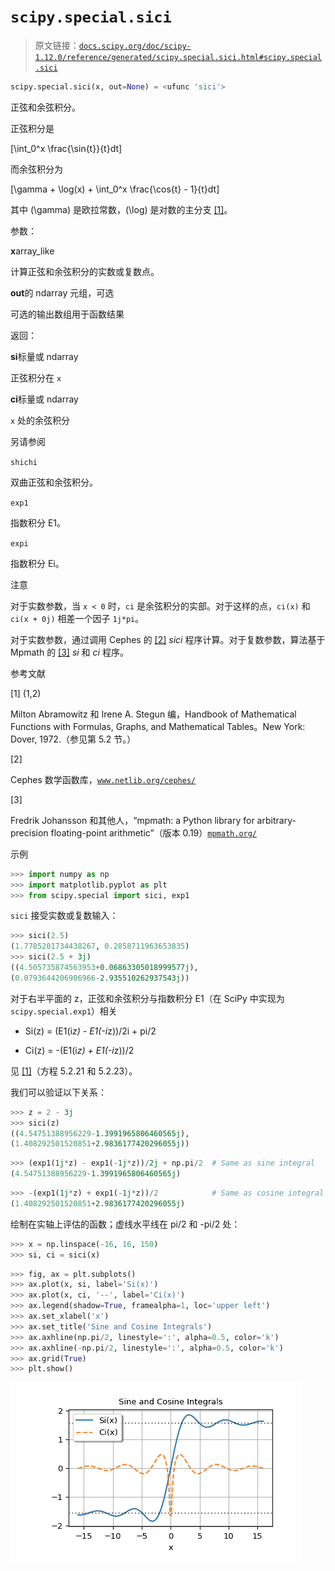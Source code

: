 # `scipy.special.sici`

> 原文链接：[`docs.scipy.org/doc/scipy-1.12.0/reference/generated/scipy.special.sici.html#scipy.special.sici`](https://docs.scipy.org/doc/scipy-1.12.0/reference/generated/scipy.special.sici.html#scipy.special.sici)

```py
scipy.special.sici(x, out=None) = <ufunc 'sici'>
```

正弦和余弦积分。

正弦积分是

\[\int_0^x \frac{\sin{t}}{t}dt\]

而余弦积分为

\[\gamma + \log(x) + \int_0^x \frac{\cos{t} - 1}{t}dt\]

其中 \(\gamma\) 是欧拉常数，\(\log\) 是对数的主分支 [[1]](#r0df1797547a0-1)。

参数：

**x**array_like

计算正弦和余弦积分的实数或复数点。

**out**的 ndarray 元组，可选

可选的输出数组用于函数结果

返回：

**si**标量或 ndarray

正弦积分在 `x`

**ci**标量或 ndarray

`x` 处的余弦积分

另请参阅

`shichi`

双曲正弦和余弦积分。

`exp1`

指数积分 E1。

`expi`

指数积分 Ei。

注意

对于实数参数，当 `x < 0` 时，`ci` 是余弦积分的实部。对于这样的点，`ci(x)` 和 `ci(x + 0j)` 相差一个因子 `1j*pi`。

对于实数参数，通过调用 Cephes 的 [[2]](#r0df1797547a0-2) *sici* 程序计算。对于复数参数，算法基于 Mpmath 的 [[3]](#r0df1797547a0-3) *si* 和 *ci* 程序。

参考文献

[1] (1,2)

Milton Abramowitz 和 Irene A. Stegun 编，Handbook of Mathematical Functions with Formulas, Graphs, and Mathematical Tables。New York: Dover, 1972.（参见第 5.2 节。）

[2]

Cephes 数学函数库，[`www.netlib.org/cephes/`](http://www.netlib.org/cephes/)

[3]

Fredrik Johansson 和其他人，“mpmath: a Python library for arbitrary-precision floating-point arithmetic”（版本 0.19）[`mpmath.org/`](http://mpmath.org/)

示例

```py
>>> import numpy as np
>>> import matplotlib.pyplot as plt
>>> from scipy.special import sici, exp1 
```

`sici` 接受实数或复数输入：

```py
>>> sici(2.5)
(1.7785201734438267, 0.2858711963653835)
>>> sici(2.5 + 3j)
((4.505735874563953+0.06863305018999577j),
(0.0793644206906966-2.935510262937543j)) 
```

对于右半平面的 z，正弦和余弦积分与指数积分 E1（在 SciPy 中实现为 `scipy.special.exp1`）相关

+   Si(z) = (E1(i*z) - E1(-i*z))/2i + pi/2

+   Ci(z) = -(E1(i*z) + E1(-i*z))/2

见 [[1]](#r0df1797547a0-1)（方程 5.2.21 和 5.2.23）。

我们可以验证以下关系：

```py
>>> z = 2 - 3j
>>> sici(z)
((4.54751388956229-1.3991965806460565j),
(1.408292501520851+2.9836177420296055j)) 
```

```py
>>> (exp1(1j*z) - exp1(-1j*z))/2j + np.pi/2  # Same as sine integral
(4.54751388956229-1.3991965806460565j) 
```

```py
>>> -(exp1(1j*z) + exp1(-1j*z))/2            # Same as cosine integral
(1.408292501520851+2.9836177420296055j) 
```

绘制在实轴上评估的函数；虚线水平线在 pi/2 和 -pi/2 处：

```py
>>> x = np.linspace(-16, 16, 150)
>>> si, ci = sici(x) 
```

```py
>>> fig, ax = plt.subplots()
>>> ax.plot(x, si, label='Si(x)')
>>> ax.plot(x, ci, '--', label='Ci(x)')
>>> ax.legend(shadow=True, framealpha=1, loc='upper left')
>>> ax.set_xlabel('x')
>>> ax.set_title('Sine and Cosine Integrals')
>>> ax.axhline(np.pi/2, linestyle=':', alpha=0.5, color='k')
>>> ax.axhline(-np.pi/2, linestyle=':', alpha=0.5, color='k')
>>> ax.grid(True)
>>> plt.show() 
```

![../../_images/scipy-special-sici-1.png](img/37fc5e3b8dc714a789d7e23d32c58ef2.png)
